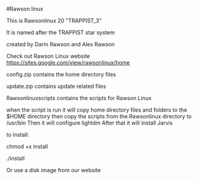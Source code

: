 #Rawson linux

This is Rawsonlinux 20 "TRAPPIST_3"

It is named after the TRAPPIST star system

created by Darin Rawson and Alex Rawson

Check out Rawson Linux website
https://sites.google.com/view/rawsonlinux/home

config.zip contains the home directory files

update.zip contains update related files

Rawsonlinuxscripts contains the scripts for Rawson Linux

when the script is run it will copy home directory files and folders
to the $HOME directory then copy the scripts from the Rawsonlinux directory to /usr/bin
Then it will configure lightdm
After that it will install Jarvis

to install:

chmod +x install

./install

Or use a disk image from our website
